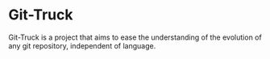 # Git-Truck

Git-Truck is a project that aims to ease the understanding of the evolution of any git repository, independent of language.